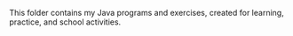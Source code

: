 This folder contains my Java programs and exercises, created for learning, practice, and school activities.
